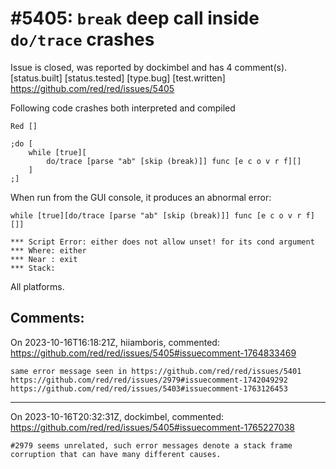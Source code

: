 
#5405: `break` deep call inside `do/trace` crashes
================================================================================
Issue is closed, was reported by dockimbel and has 4 comment(s).
[status.built] [status.tested] [type.bug] [test.written]
<https://github.com/red/red/issues/5405>

Following code crashes both interpreted and compiled
```
Red []

;do [
    while [true][
        do/trace [parse "ab" [skip (break)]] func [e c o v r f][]
    ]
;]
```

When run from the GUI console, it produces an abnormal error:
```
while [true][do/trace [parse "ab" [skip (break)]] func [e c o v r f][]]
```
```
*** Script Error: either does not allow unset! for its cond argument
*** Where: either
*** Near : exit
*** Stack:
```
All platforms.


Comments:
--------------------------------------------------------------------------------

On 2023-10-16T16:18:21Z, hiiamboris, commented:
<https://github.com/red/red/issues/5405#issuecomment-1764833469>

    same error message seen in https://github.com/red/red/issues/5401 https://github.com/red/red/issues/2979#issuecomment-1742049292 https://github.com/red/red/issues/5403#issuecomment-1763126453

--------------------------------------------------------------------------------

On 2023-10-16T20:32:31Z, dockimbel, commented:
<https://github.com/red/red/issues/5405#issuecomment-1765227038>

    #2979 seems unrelated, such error messages denote a stack frame corruption that can have many different causes.

